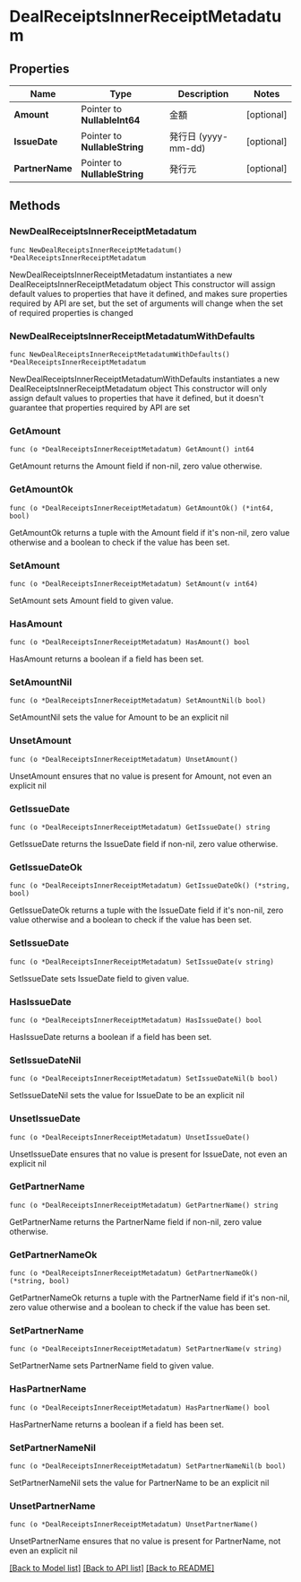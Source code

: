 # DealReceiptsInnerReceiptMetadatum

## Properties

Name | Type | Description | Notes
------------ | ------------- | ------------- | -------------
**Amount** | Pointer to **NullableInt64** | 金額 | [optional] 
**IssueDate** | Pointer to **NullableString** | 発行日 (yyyy-mm-dd) | [optional] 
**PartnerName** | Pointer to **NullableString** | 発行元 | [optional] 

## Methods

### NewDealReceiptsInnerReceiptMetadatum

`func NewDealReceiptsInnerReceiptMetadatum() *DealReceiptsInnerReceiptMetadatum`

NewDealReceiptsInnerReceiptMetadatum instantiates a new DealReceiptsInnerReceiptMetadatum object
This constructor will assign default values to properties that have it defined,
and makes sure properties required by API are set, but the set of arguments
will change when the set of required properties is changed

### NewDealReceiptsInnerReceiptMetadatumWithDefaults

`func NewDealReceiptsInnerReceiptMetadatumWithDefaults() *DealReceiptsInnerReceiptMetadatum`

NewDealReceiptsInnerReceiptMetadatumWithDefaults instantiates a new DealReceiptsInnerReceiptMetadatum object
This constructor will only assign default values to properties that have it defined,
but it doesn't guarantee that properties required by API are set

### GetAmount

`func (o *DealReceiptsInnerReceiptMetadatum) GetAmount() int64`

GetAmount returns the Amount field if non-nil, zero value otherwise.

### GetAmountOk

`func (o *DealReceiptsInnerReceiptMetadatum) GetAmountOk() (*int64, bool)`

GetAmountOk returns a tuple with the Amount field if it's non-nil, zero value otherwise
and a boolean to check if the value has been set.

### SetAmount

`func (o *DealReceiptsInnerReceiptMetadatum) SetAmount(v int64)`

SetAmount sets Amount field to given value.

### HasAmount

`func (o *DealReceiptsInnerReceiptMetadatum) HasAmount() bool`

HasAmount returns a boolean if a field has been set.

### SetAmountNil

`func (o *DealReceiptsInnerReceiptMetadatum) SetAmountNil(b bool)`

 SetAmountNil sets the value for Amount to be an explicit nil

### UnsetAmount
`func (o *DealReceiptsInnerReceiptMetadatum) UnsetAmount()`

UnsetAmount ensures that no value is present for Amount, not even an explicit nil
### GetIssueDate

`func (o *DealReceiptsInnerReceiptMetadatum) GetIssueDate() string`

GetIssueDate returns the IssueDate field if non-nil, zero value otherwise.

### GetIssueDateOk

`func (o *DealReceiptsInnerReceiptMetadatum) GetIssueDateOk() (*string, bool)`

GetIssueDateOk returns a tuple with the IssueDate field if it's non-nil, zero value otherwise
and a boolean to check if the value has been set.

### SetIssueDate

`func (o *DealReceiptsInnerReceiptMetadatum) SetIssueDate(v string)`

SetIssueDate sets IssueDate field to given value.

### HasIssueDate

`func (o *DealReceiptsInnerReceiptMetadatum) HasIssueDate() bool`

HasIssueDate returns a boolean if a field has been set.

### SetIssueDateNil

`func (o *DealReceiptsInnerReceiptMetadatum) SetIssueDateNil(b bool)`

 SetIssueDateNil sets the value for IssueDate to be an explicit nil

### UnsetIssueDate
`func (o *DealReceiptsInnerReceiptMetadatum) UnsetIssueDate()`

UnsetIssueDate ensures that no value is present for IssueDate, not even an explicit nil
### GetPartnerName

`func (o *DealReceiptsInnerReceiptMetadatum) GetPartnerName() string`

GetPartnerName returns the PartnerName field if non-nil, zero value otherwise.

### GetPartnerNameOk

`func (o *DealReceiptsInnerReceiptMetadatum) GetPartnerNameOk() (*string, bool)`

GetPartnerNameOk returns a tuple with the PartnerName field if it's non-nil, zero value otherwise
and a boolean to check if the value has been set.

### SetPartnerName

`func (o *DealReceiptsInnerReceiptMetadatum) SetPartnerName(v string)`

SetPartnerName sets PartnerName field to given value.

### HasPartnerName

`func (o *DealReceiptsInnerReceiptMetadatum) HasPartnerName() bool`

HasPartnerName returns a boolean if a field has been set.

### SetPartnerNameNil

`func (o *DealReceiptsInnerReceiptMetadatum) SetPartnerNameNil(b bool)`

 SetPartnerNameNil sets the value for PartnerName to be an explicit nil

### UnsetPartnerName
`func (o *DealReceiptsInnerReceiptMetadatum) UnsetPartnerName()`

UnsetPartnerName ensures that no value is present for PartnerName, not even an explicit nil

[[Back to Model list]](../README.md#documentation-for-models) [[Back to API list]](../README.md#documentation-for-api-endpoints) [[Back to README]](../README.md)


